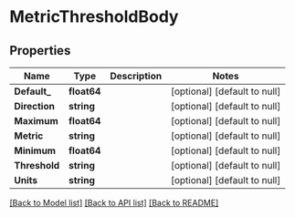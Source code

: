 # MetricThresholdBody

## Properties
Name | Type | Description | Notes
------------ | ------------- | ------------- | -------------
**Default_** | **float64** |  | [optional] [default to null]
**Direction** | **string** |  | [optional] [default to null]
**Maximum** | **float64** |  | [optional] [default to null]
**Metric** | **string** |  | [optional] [default to null]
**Minimum** | **float64** |  | [optional] [default to null]
**Threshold** | **string** |  | [optional] [default to null]
**Units** | **string** |  | [optional] [default to null]

[[Back to Model list]](../README.md#documentation-for-models) [[Back to API list]](../README.md#documentation-for-api-endpoints) [[Back to README]](../README.md)

